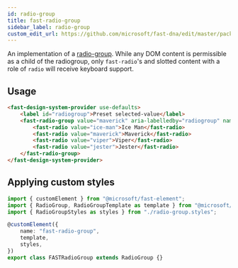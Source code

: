 ```yaml
---
id: radio-group
title: fast-radio-group
sidebar_label: radio-group
custom_edit_url: https://github.com/microsoft/fast-dna/edit/master/packages/web-components/fast-foundation/src/radio-group/README.md
---
```


An implementation of a [radio-group](https://w3c.github.io/aria-practices/#radiobutton). While any DOM content is permissible as a child of the radiogroup, only `fast-radio`'s and slotted content with a role of `radio` will receive keyboard support.

## Usage

```html live
<fast-design-system-provider use-defaults>
    <label id="radiogroup">Preset selected-value</label>
    <fast-radio-group value="maverick" aria-labelledby="radiogroup" name="best-pilot">
        <fast-radio value="ice-man">Ice Man</fast-radio>
        <fast-radio value="maverick">Maverick</fast-radio>
        <fast-radio value="viper">Viper</fast-radio>
        <fast-radio value="jester">Jester</fast-radio>
    </fast-radio-group>
</fast-design-system-provider>
```

## Applying custom styles

```ts
import { customElement } from "@microsoft/fast-element";
import { RadioGroup, RadioGroupTemplate as template } from "@microsoft/fast-foundation";
import { RadioGroupStyles as styles } from "./radio-group.styles";

@customElement({
    name: "fast-radio-group",
    template,
    styles,
})
export class FASTRadioGroup extends RadioGroup {}
```